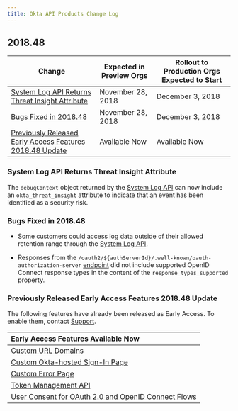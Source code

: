 ```yaml
---
title: Okta API Products Change Log
---
```


## 2018.48

| Change                                                                                                               | Expected in Preview Orgs | Rollout to Production Orgs Expected to Start |
| -------------------------------------------------------------------------------------------------------------------- | ------------------------ | -------------------------------------------- |
| [System Log API Returns Threat Insight Attribute](#system-log-api-returns-threat-insight-attribute)                            | November 28, 2018       | December 3, 2018                             |
| [Bugs Fixed in 2018.48](#bugs-fixed-in-201848)                                                                       | November 28, 2018         | December 3, 2018                             |
| [Previously Released Early Access Features 2018.48 Update](#previously-released-early-access-features-201848-update) | Available Now            | Available Now                                |

### System Log API Returns Threat Insight Attribute

The `debugContext` object returned by the [System Log API](/docs/api/resources/system_log) can now include an `okta_threat_insight` attribute to indicate that an event has been identified as a security risk. <!--OKTA-198102-->

### Bugs Fixed in 2018.48

* Some customers could access log data outside of their allowed retention range through the [System Log API](/docs/api/resources/system_log). <!--OKTA-196313-->

* Responses from the `/oauth2/${authServerId}/.well-known/oauth-authorization-server` [endpoint](/docs/api/resources/oidc#well-knownoauth-authorization-server) did not include supported OpenID Connect response types in the content of the `response_types_supported` property. <!--OKTA-114737-->

### Previously Released Early Access Features 2018.48 Update

The following features have already been released as Early Access. To enable them, contact [Support](https://support.okta.com/help/open_case).

| Early Access Features Available Now
| :------------------------------------------------- |
| [Custom URL Domains](#custom-url-domains-are-in-early-access)|
| [Custom Okta-hosted Sign-In Page](#custom-okta-hosted-sign-in-page-is-in-early-access)|
| [Custom Error Page](#custom-error-page-is-in-early-access)|
| [Token Management API](#token-management-api-is-in-early-access-ea) |
| [User Consent for OAuth 2.0 and OpenID Connect Flows](#user-consent-for-oauth-20-and-openid-connect-flows-in-early-availability-ea) |
